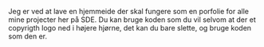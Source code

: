 Jeg er ved at lave en hjemmeide der skal fungere som en porfolie for alle mine projecter her på SDE.
Du kan bruge koden som du vil selvom at der et copyrigth logo ned i højere hjørne, det kan du bare slette, og bruge koden som den er. 
